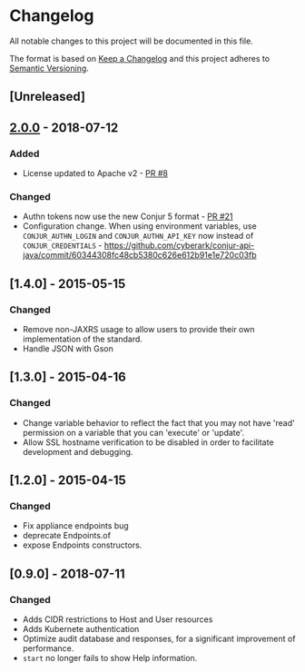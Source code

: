 # Changelog
All notable changes to this project will be documented in this file.

The format is based on [Keep a Changelog](http://keepachangelog.com/en/1.0.0/)
and this project adheres to [Semantic Versioning](http://semver.org/spec/v2.0.0.html).

## [Unreleased]

## [2.0.0](https://github.com/cyberark/conjur-api-java/releases/tag/v2.0.0) - 2018-07-12
### Added
- License updated to Apache v2 - [PR #8](https://github.com/cyberark/conjur-api-java/pull/8)
### Changed
- Authn tokens now use the new Conjur 5 format - [PR #21](https://github.com/cyberark/conjur-api-java/pull/21)
- Configuration change. When using environment variables, use `CONJUR_AUTHN_LOGIN` and `CONJUR_AUTHN_API_KEY` now
    instead of `CONJUR_CREDENTIALS` - https://github.com/cyberark/conjur-api-java/commit/60344308fc48cb5380c626e612b91e1e720c03fb

## [1.4.0] - 2015-05-15
### Changed
- Remove non-JAXRS usage to allow users to provide their own implementation of the standard.
- Handle JSON with Gson

## [1.3.0] - 2015-04-16
### Changed
- Change variable behavior to reflect the fact that you may not have 'read' permission on 
a variable that you can 'execute' or 'update'.
- Allow SSL hostname verification to be disabled in order to facilitate development and debugging.

## [1.2.0] - 2015-04-15
### Changed
- Fix appliance endpoints bug
- deprecate Endpoints.of
- expose Endpoints constructors.

## [0.9.0] - 2018-07-11
### Changed
- Adds CIDR restrictions to Host and User resources
- Adds Kubernete authentication
- Optimize audit database and responses, for a significant improvement of performance.
- `start` no longer fails to show Help information.
